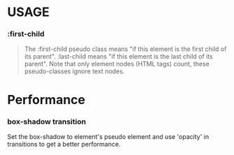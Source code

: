 # USAGE

### :first-child
> The :first-child pseudo class means "if this element is the first child of its parent". :last-child means "if this element is the last child of its parent". Note that only element nodes (HTML tags) count, these pseudo-classes ignore text nodes.


# Performance

### box-shadow transition
Set the box-shadow to element's pseudo element and use 'opacity' in transitions to get a better performance.


